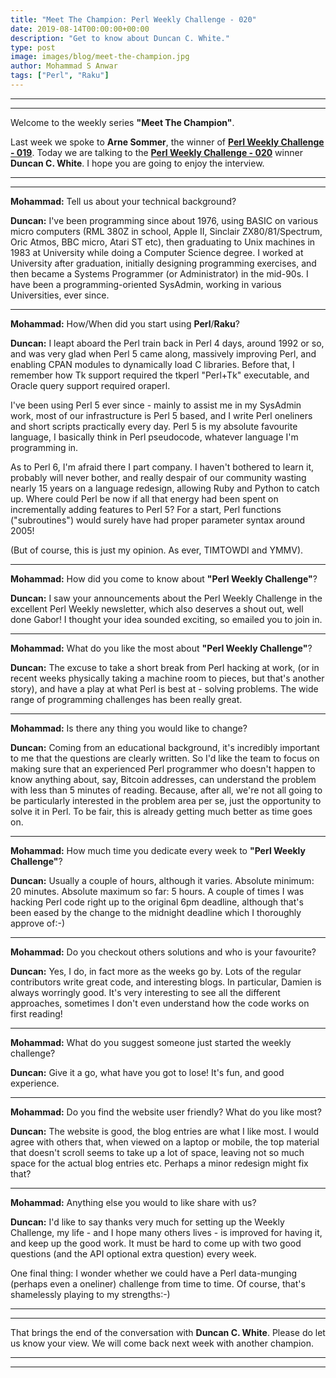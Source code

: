 ```yaml
---
title: "Meet The Champion: Perl Weekly Challenge - 020"
date: 2019-08-14T00:00:00+00:00
description: "Get to know about Duncan C. White."
type: post
image: images/blog/meet-the-champion.jpg
author: Mohammad S Anwar
tags: ["Perl", "Raku"]
---
```

***
***

Welcome to the weekly series **"Meet The Champion"**.

Last week we spoke to **Arne Sommer**, the winner of **[Perl Weekly Challenge - 019](/blog/meet-the-champion-019)**. Today we are talking to the **[Perl Weekly Challenge - 020](/blog/perl-weekly-challenge-020)** winner **Duncan C. White**. I hope you are going to enjoy the interview.

***
***

**Mohammad:** Tell us about your technical background?

**Duncan:** I've been programming since about 1976, using BASIC on various micro computers (RML 380Z in school, Apple II, Sinclair ZX80/81/Spectrum, Oric Atmos, BBC micro, Atari ST etc), then graduating to Unix machines in 1983 at University while doing a Computer Science degree. I worked at University after graduation, initially designing programming exercises, and then became a Systems Programmer (or Administrator) in the mid-90s. I have been a programming-oriented SysAdmin, working in various Universities, ever since.

***

**Mohammad:** How/When did you start using **Perl**/**Raku**?

**Duncan:** I leapt aboard the Perl train back in Perl 4 days, around 1992 or so, and was very glad when Perl 5 came along, massively improving Perl, and enabling CPAN modules to dynamically load C libraries.  Before that, I remember how Tk support required the tkperl "Perl+Tk" executable, and Oracle query support required oraperl.

I've been using Perl 5 ever since - mainly to assist me in my SysAdmin work, most of our infrastructure is Perl 5 based, and I write Perl oneliners and short scripts practically every day. Perl 5 is my absolute favourite language, I basically think in Perl pseudocode, whatever language I'm programming in.

As to Perl 6, I'm afraid there I part company. I haven't bothered to learn it, probably will never bother, and really despair of our community wasting nearly 15 years on a language redesign, allowing Ruby
and Python to catch up. Where could Perl be now if all that energy had been spent on incrementally adding features to Perl 5? For a start, Perl functions ("subroutines") would surely have had proper parameter syntax around 2005!

(But of course, this is just my opinion.  As ever, TIMTOWDI and YMMV).

***

**Mohammad:** How did you come to know about **"Perl Weekly Challenge"**?

**Duncan:** I saw your announcements about the Perl Weekly Challenge in the excellent Perl Weekly newsletter, which also deserves a shout out, well done Gabor! I thought your idea sounded exciting, so emailed you to join in.

***

**Mohammad:** What do you like the most about **"Perl Weekly Challenge"**?

**Duncan:** The excuse to take a short break from Perl hacking at work, (or in recent weeks physically taking a machine room to pieces, but that's another story), and have a play at what Perl is best at - solving problems. The wide range of programming challenges has been really great.

***

**Mohammad:** Is there any thing you would like to change?

**Duncan:** Coming from an educational background, it's incredibly important to me that the questions are clearly written. So I'd like the team to focus on making sure that an experienced Perl programmer who doesn't happen to know anything about, say, Bitcoin addresses, can understand the problem with less than 5 minutes of reading. Because, after all, we're not all going to be particularly interested in the problem area per se, just the opportunity to solve it in Perl. To be fair, this is already getting much better as time goes on.

***

**Mohammad:** How much time you dedicate every week to **"Perl Weekly Challenge"**?

**Duncan:** Usually a couple of hours, although it varies. Absolute minimum: 20 minutes. Absolute maximum so far: 5 hours. A couple of times I was hacking Perl code right up to the original 6pm deadline, although that's been eased by the change to the midnight deadline which I thoroughly approve of:-)

***

**Mohammad:** Do you checkout others solutions and who is your favourite?

**Duncan:** Yes, I do, in fact more as the weeks go by. Lots of the regular contributors write great code, and interesting blogs. In particular, Damien is always worringly good. It's very interesting to see all the different approaches, sometimes I don't even understand how the code works on first reading!

***

**Mohammad:** What do you suggest someone just started the weekly challenge?

**Duncan:** Give it a go, what have you got to lose! It's fun, and good experience.

***

**Mohammad:** Do you find the website user friendly? What do you like most?

**Duncan:** The website is good, the blog entries are what I like most.  I would agree with others that, when viewed on a laptop or mobile, the top material that doesn't scroll seems to take up a lot of space, leaving not so much space for the actual blog entries etc. Perhaps a minor redesign might fix that?

***

**Mohammad:** Anything else you would to like share with us?

**Duncan:** I'd like to say thanks very much for setting up the Weekly Challenge, my life - and I hope many others lives - is improved for having it, and keep up the good work. It must be hard to come up with two good questions (and the API optional extra question) every week.

One final thing: I wonder whether we could have a Perl data-munging (perhaps even a oneliner) challenge from time to time. Of course, that's shamelessly playing to my strengths:-)

***
***

That brings the end of the conversation with **Duncan C. White**. Please do let us know your view. We will come back next week with another champion.

***
***

